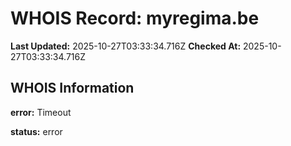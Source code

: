 # WHOIS Record: myregima.be

**Last Updated:** 2025-10-27T03:33:34.716Z
**Checked At:** 2025-10-27T03:33:34.716Z

## WHOIS Information

**error:** Timeout

**status:** error

